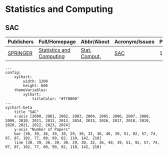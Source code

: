 # Statistics and Computing

## SAC

|Publishers|Full/Homepage|Abbr/About|Acronym/Issues|Period/DBLP|Top/Early|CCF|CAS|JCR|IF|Keywords/Google|
|-         |-            |-         |-             |-          |-        |-  |-  |-  |- |-              |
|[SPRINGER](https://www.springer.com/)|[Statistics and Computing](https://www.springer.com/journal/11222)|[Stat. Comput.](https://www.springer.com/journal/11222/aims-and-scope)|[SAC](https://link.springer.com/journal/11222/volumes-and-issues)|1991 -|False||2|Q2|2.2|[Statistics and Computing](https://www.google.com/search?q=Statistics+and+Computing)|

```mermaid
---
config:
    xyChart:
        width: 1200
        height: 600
    themeVariables:
        xyChart:
            titleColor: "#ff0000"
---
xychart-beta
    title "SAC"
    x-axis [2000, 2001, 2002, 2003, 2004, 2005, 2006, 2007, 2008, 2009, 2010, 2011, 2012, 2013, 2014, 2015, 2016, 2017, 2018, 2019, 2020, 2021, 2022, 2023, 2024]
    y-axis "Number of Papers"
    bar [30, 39, 36, 39, 30, 29, 30, 32, 36, 40, 39, 51, 92, 57, 74, 97, 87, 102, 77, 80, 99, 82, 110, 142, 210]
    line [30, 39, 36, 39, 30, 29, 30, 32, 36, 40, 39, 51, 92, 57, 74, 97, 87, 102, 77, 80, 99, 82, 110, 142, 210]
```

